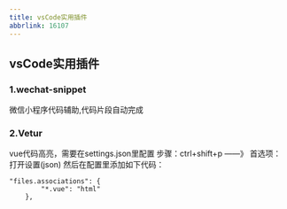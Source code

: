 ```yaml
---
title: vsCode实用插件
abbrlink: 16107
---
```

## vsCode实用插件
### 1.wechat-snippet
微信小程序代码辅助,代码片段自动完成
### 2.Vetur
vue代码高亮，需要在settings.json里配置
步骤：ctrl+shift+p   ——》 首选项：打开设置(json)
然后在配置里添加如下代码：
```
"files.associations": {
        "*.vue": "html"
    },
```

 
